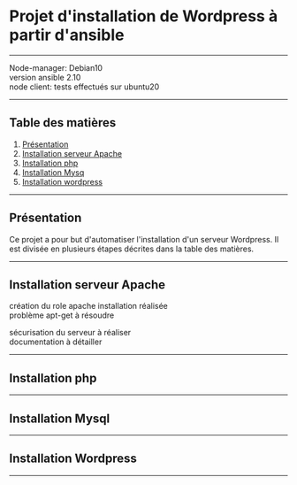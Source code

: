 # Projet d'installation de Wordpress à partir d'ansible
***
Node-manager: Debian10  
version ansible 2.10  
node client: tests effectués sur ubuntu20  
***
## Table des matières
1. [Présentation](#Présentation)
2. [Installation serveur Apache](#Installation-serveur-Apache)
3. [Installation php](#Installation-php)
4. [Installation Mysq](#Installation-Mysql)
5. [Installation wordpress](#Installation-Wordpress)
***
## Présentation
Ce projet a pour but d'automatiser l'installation d'un serveur Wordpress. Il est divisée en plusieurs étapes décrites dans la table des matières. 
***
## Installation serveur Apache
création du role apache
installation réalisée  
problème apt-get à résoudre  


sécurisation du serveur à réaliser  
documentation à détailler
***
## Installation php
***
## Installation Mysql
***
## Installation Wordpress
***


